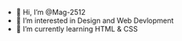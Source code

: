 - 👋 Hi, I’m @Mag-2512
- 👀 I’m interested in Design and Web Devlopment 
- 🌱 I’m currently learning HTML & CSS

<!---
Mag-2512/Mag-2512 is a ✨ special ✨ repository because its `README.md` (this file) appears on your GitHub profile.
You can click the Preview link to take a look at your changes.
--->
